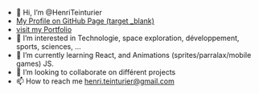 - 👋 Hi, I’m @HenriTeinturier
- [<a href="[www.henriteinturier.fr/](https://www.henriteinturier.fr/)" target="_blank">My Profile on GitHub Page (target _blank)</a>](https://www.henriteinturier.fr/)
- [visit my Portfolio]([www.henriteinturier.fr/])
- 👀 I’m interested in Technologie, space exploration, développement, sports, sciences, ...
- 🌱 I’m currently learning React, and Animations (sprites/parralax/mobile games) JS.
- 💞️ I’m looking to collaborate on différent projects
- 📫 How to reach me henri.teinturier@gmail.com

<!---
HenriTeinturier/HenriTeinturier is a ✨ special ✨ repository because its `README.md` (this file) appears on your GitHub profile.
You can click the Preview link to take a look at your changes.
--->
